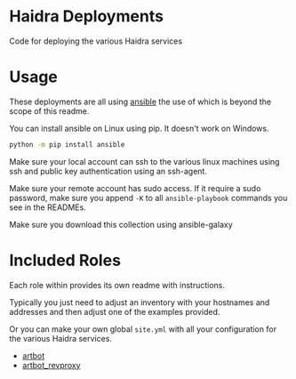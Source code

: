 # Haidra Deployments

Code for deploying the various Haidra services

# Usage

These deployments are all using [ansible](https://www.ansible.com/) the use of which is beyond the scope of this readme. 

You can install ansible on Linux using pip. It doesn't work on Windows.

```bash
python -m pip install ansible
```

Make sure your local account can ssh to the various linux machines using ssh and public key authentication using an ssh-agent.

Make sure your remote account has sudo access. If it require a sudo password, make sure you append `-K` to all `ansible-playbook` commands you see in the READMEs.

Make sure you download this collection using ansible-galaxy


# Included Roles

Each role within provides its own readme with instructions. 

Typically you just need to adjust an inventory with your hostnames and addresses and then adjust one of the examples provided.

Or you can make your own global `site.yml` with all your configuration for the various Haidra services.


* [artbot](roles/artbot/README.md)
* [artbot_revproxy](roles/artbot_revproxy/README.md)
